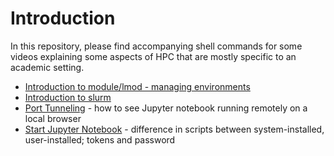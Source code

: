 # Introduction 

In this repository, please find accompanying shell commands for some videos explaining some aspects of HPC that are mostly specific to an academic setting. 

- [Introduction to module/lmod - managing environments](https://youtu.be/tu9cmUrutgE)
- [Introduction to slurm](https://youtu.be/RY7yeW3X2-U)
- [Port Tunneling](https://youtu.be/Nb2ERdr5KD0) - how to see Jupyter notebook running remotely on a local browser
- [Start Jupyter Notebook](https://youtu.be/2LaGZtOv8Lc) - difference in scripts between system-installed, user-installed; tokens and password
